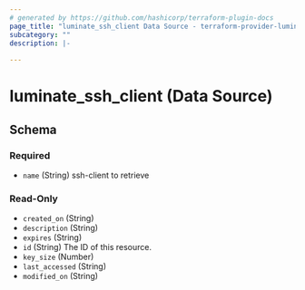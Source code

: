 ```yaml
---
# generated by https://github.com/hashicorp/terraform-plugin-docs
page_title: "luminate_ssh_client Data Source - terraform-provider-luminate"
subcategory: ""
description: |-
  
---
```


# luminate_ssh_client (Data Source)





<!-- schema generated by tfplugindocs -->
## Schema

### Required

- `name` (String) ssh-client to retrieve

### Read-Only

- `created_on` (String)
- `description` (String)
- `expires` (String)
- `id` (String) The ID of this resource.
- `key_size` (Number)
- `last_accessed` (String)
- `modified_on` (String)

